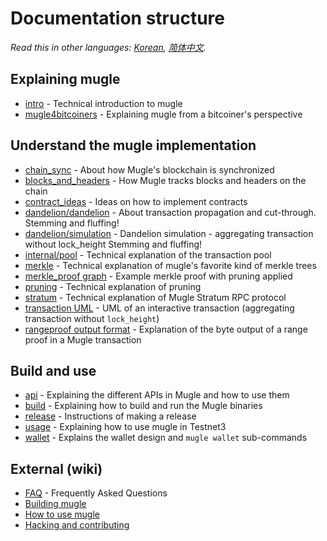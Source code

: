 # Documentation structure

*Read this in other languages: [Korean](translations/table_of_contents_KR.md), [简体中文](translations/table_of_contents_ZH-CN.md).*

## Explaining mugle

- [intro](intro.md) - Technical introduction to mugle
- [mugle4bitcoiners](mugle4bitcoiners.md) - Explaining mugle from a bitcoiner's perspective

## Understand the mugle implementation

- [chain_sync](chain/chain_sync.md) - About how Mugle's blockchain is synchronized
- [blocks_and_headers](chain/blocks_and_headers.md) - How Mugle tracks blocks and headers on the chain
- [contract_ideas](contract_ideas.md) - Ideas on how to implement contracts
- [dandelion/dandelion](dandelion/dandelion.md) - About transaction propagation and cut-through. Stemming and fluffing!
- [dandelion/simulation](dandelion/simulation.md) - Dandelion simulation - aggregating transaction without lock_height Stemming and fluffing!
- [internal/pool](internal/pool.md) - Technical explanation of the transaction pool
- [merkle](merkle.md) - Technical explanation of mugle's favorite kind of merkle trees
- [merkle_proof graph](merkle_proof/merkle_proof.png) - Example merkle proof with pruning applied
- [pruning](pruning.md) - Technical explanation of pruning
- [stratum](stratum.md) - Technical explanation of Mugle Stratum RPC protocol
- [transaction UML](https://github.com/mugleproject/mugle-wallet/blob/master/doc/transaction/basic-transaction-wf.png) - UML of an interactive transaction (aggregating transaction without `lock_height`)
- [rangeproof output format](rangeproof_byte_format.md) - Explanation of the byte output of a range proof in a Mugle transaction

## Build and use

- [api](api/api.md) - Explaining the different APIs in Mugle and how to use them
- [build](build.md) - Explaining how to build and run the Mugle binaries
- [release](release_instruction.md) - Instructions of making a release
- [usage](usage.md) - Explaining how to use mugle in Testnet3
- [wallet](wallet/usage.md) - Explains the wallet design and `mugle wallet` sub-commands

## External (wiki)

- [FAQ](https://github.com/mimblewimble/docs/wiki/FAQ) - Frequently Asked Questions
- [Building mugle](https://github.com/mimblewimble/docs/wiki/Building)
- [How to use mugle](https://github.com/mimblewimble/docs/wiki/How-to-use-mugle)
- [Hacking and contributing](https://github.com/mimblewimble/docs/wiki/Hacking-and-contributing)

